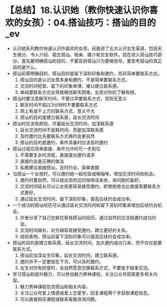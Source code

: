 # 【总结】18.认识她（教你快速认识你喜欢的女孩）：04.搭讪技巧：搭讪的目的_ev

-   认识她系列教你快速认识你喜欢的女孩，前面讲了五大认识女生渠道，包括天生缘分、书人介绍、陌生搭讪、相亲、媒介和交友软件。现在进入搭讪技巧部分，首先要明确搭讪的目的，不要盲目搭讪只为要微信号，要思考搭讪的真正目的是什么。
-   搭讪前需明确目的，搭讪目的是留下深刻印象和邀约，而非简单要联系方式。
    1.  搭讪目的是认识女孩本身和邀约，不是简单要联系方式。
    2.  交流时间短暂，留下的印象单薄，难以建立联系感。
    3.  单纯要联系方式会导致微信聊天困难，女孩对你的了解有限。
-   搭讪时要注意聊天时间，不要过早要联系方式，否则无意义
    1.  聊天时间不超过3分钟时不要要联系方式
    2.  网上有成千上万的联系方式，意义不大
    3.  搭讪的目的是建立联系感，延长交流时间
-   搭讪时应该有原则，尽量延长交流时间，加深联系感
    1.  延长交流时间不是耗时间，而是加深联系感
    2.  及时邀约比先要联系方式再约会更自然
    3.  搭讪的目的是邀约，条件具备时应该及时邀约
-   搭讪过程应简单直接，条件允许时可一步到位
    1.  不需要复杂的流程，直接提出邀约请求
    2.  直接约会是正确的做法
    3.  私教建议直接搭讪，及时约会，简单直接
-   当搭讪一个女孩时，可以邀约她一起吃饭或喝咖啡，增加交流时间和机会。
    1.  邀约时要自然，可以提出去附近的咖啡店坐坐，询问她的喜好。
    2.  交流时间延长可以让女孩更容易接受邀约，即使拒绝也比直接索要联系方式更好。
    3.  通过延长交流时间，留下深刻印象，提高后续约会成功率。
-   一个成功的搭讪经历可以通过延长交流时间和留下深刻印象来增加后续约会机会。
    1.  作者分享了自己在鲜花客栈搭讪的经历，通过自然的交流和邀约成功约会。
    2.  交流时间越长，对方越容易接受邀约，建立更好的关系。
    3.  经验表明，搭讪后留下深刻印象可以提高后续约会成功率。
-   搭讪的目的是建立联系感，延长交流时间，加大邀约成功几率，而不仅仅是要联系方式。
    1.  搭讪应加深女生印象，延长交流时间，建立联系感。
    2.  邀约并不一定要放在下次，可以及时邀约。
    3.  女生对你有好感时，会自然愿意交换联系方式，不要急于结束交流。
-   学习搭讪和提升魅力，可以参加魅力男神课程，关注公众号获取更多相关内容。
    1.  魅力男神课程包含搭讪和相关内容。
    2.  关注公众号爱上情感或爱上恋爱学，回复课程两个字获取课程信息。
    3.  可以直接购买课程或联系客服咨询问题。